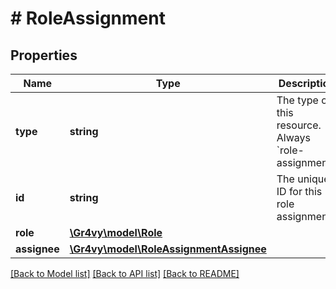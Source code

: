 # # RoleAssignment

## Properties

Name | Type | Description | Notes
------------ | ------------- | ------------- | -------------
**type** | **string** | The type of this resource. Always &#x60;role-assignment&#x60;. | [optional]
**id** | **string** | The unique ID for this role assignment. | [optional]
**role** | [**\Gr4vy\model\Role**](Role.md) |  | [optional]
**assignee** | [**\Gr4vy\model\RoleAssignmentAssignee**](RoleAssignmentAssignee.md) |  | [optional]

[[Back to Model list]](../../README.md#models) [[Back to API list]](../../README.md#endpoints) [[Back to README]](../../README.md)

